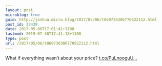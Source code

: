 ```yaml
---
layout: post
microblog: true
guid: http://joshua.micro.blog/2017/05/06/t860736306770522112.html
post_id: 33439
date: 2017-05-06T17:01:41+1100
lastmod: 2019-07-30T17:41:18+1100
type: post
url: /2017/05/06/t860736306770522112.html
---
```

What if everything wasn’t about your price? [t.co/PuLnooguU...](https://t.co/PuLnooguU8)
